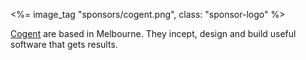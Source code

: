 <%= image_tag "sponsors/cogent.png", class: "sponsor-logo" %>

[Cogent](https://www.cogent.co/) are based in Melbourne. They incept, design and build useful software that gets results.

